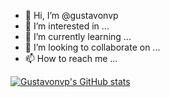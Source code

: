 - 👋 Hi, I’m @gustavonvp
- 👀 I’m interested in ...
- 🌱 I’m currently learning ...
- 💞️ I’m looking to collaborate on ...
- 📫 How to reach me ...

<!---
gustavonvp/gustavonvp is a ✨ special ✨ repository because its `README.md` (this file) appears on your GitHub profile.
You can click the Preview link to take a look at your changes.
--->

[![Gustavonvp's GitHub stats](https://github-readme-stats.vercel.app/api?username=gustavonvp)](https://github.com/gustavonvp/github-readme-stats)

